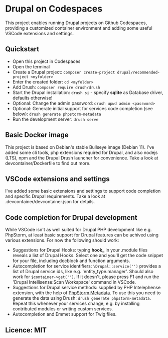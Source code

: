 # Drupal on Codespaces

This project enables running Drupal projects on Github Codespaces, providing a customized container environment
and adding some useful VSCode extensions and settings.

## Quickstart

* Open this project in Codespaces
* Open the terminal
* Create a Drupal project: `composer create-project drupal/recommended-project <myfolder>`
* Enter the created folder: `cd <myfolder>`
* Add Drush: `composer require drush/drush`
* Start the Drupal installation: `drush si` - specify **sqlite** as Database driver, defaults otherwise!
* Optional: Change the admin password: `drush upwd admin <password>`
* Optional: Generate initial support for services code completion (see below): `drush generate phpstorm-metadata`
* Run the development server: `drush serve`

## Basic Docker image

This project is based on Debian's stable Bullseye image (Debian 11). I've added some cli tools, php extensions
required for Drupal, and also nodejs (LTS), npm and the Drupal Drush launcher for convenience. Take a look at devcontainer/Dockerfile to find out more.

## VSCode extensions and settings

I've added some basic extensions and settings to support code completion and specific Drupal requirements.
Take a look at .devcontainer/devcontainer.json for details.

## Code completion for Drupal development

While VSCode isn't as well suited for Drupal PHP development like e.g. PhpStorm, at least basic support for Drupal
features can be achived using various extensions. For now the following should work:

* Suggestions for Drupal Hooks: typing **hook_** in your .module files reveals a list of Drupal Hooks. Select one and
you'll get the code snippet for your file, including docblock and function arguments.
* Autocompletion for service identifiers: `\Drupal::service('')` provides a list of Drupal service ids, like e.g. 'entity_type.manager'. Should also work for `$container->get('')`. If it doesn't, please press F1 and run the 'Drupal Intellisense:Scan Workspace' command in VSCode.
* Suggestions for Drupal service methods: supplied by PHP Intelephense extension, with the help of [PhpStorm Metadata](https://www.jetbrains.com/help/phpstorm/ide-advanced-metadata.html). To use this you need to generate the data using Drush: `drush generate phpstorm-metadata`. Repeat this whenever your services change,
e.g. by installing contributed modules or writing custom services.
* Autocompletion and Emmet support for Twig files.

## Licence: MIT

